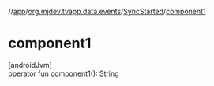 //[app](../../../index.md)/[org.mjdev.tvapp.data.events](../index.md)/[SyncStarted](index.md)/[component1](component1.md)

# component1

[androidJvm]\
operator fun [component1](component1.md)(): [String](https://kotlinlang.org/api/latest/jvm/stdlib/kotlin/-string/index.html)
